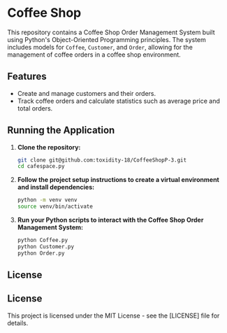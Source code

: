 # Coffee Shop

This repository contains a Coffee Shop Order Management System built using Python's Object-Oriented Programming principles. The system includes models for `Coffee`, `Customer`, and `Order`, allowing for the management of coffee orders in a coffee shop environment.

## Features

- Create and manage customers and their orders.
- Track coffee orders and calculate statistics such as average price and total orders.

## Running the Application

1. **Clone the repository:**

    ```bash
    git clone git@github.com:toxidity-18/CoffeeShopP-3.git
    cd cafespace.py
    ```

2. **Follow the project setup instructions to create a virtual environment and install dependencies:**

    ```bash
    python -m venv venv
    source venv/bin/activate  
    
    ```

3. **Run your Python scripts to interact with the Coffee Shop Order Management System:**

    ```bash
    python Coffee.py
    python Customer.py
    python Order.py
    ```

## License

## License

This project is licensed under the MIT License - see the [LICENSE] file for details.
